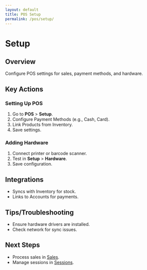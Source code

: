 ```yaml
---
layout: default
title: POS Setup
permalink: /pos/setup/
---
```


# Setup

## Overview
Configure POS settings for sales, payment methods, and hardware.

## Key Actions

### Setting Up POS
1. Go to **POS** > **Setup**.
2. Configure Payment Methods (e.g., Cash, Card).
3. Link Products from Inventory.
4. Save settings.

### Adding Hardware
1. Connect printer or barcode scanner.
2. Test in **Setup** > **Hardware**.
3. Save configuration.

## Integrations
- Syncs with Inventory for stock.
- Links to Accounts for payments.

## Tips/Troubleshooting
- Ensure hardware drivers are installed.
- Check network for sync issues.

## Next Steps
- Process sales in [Sales](sales.md).
- Manage sessions in [Sessions](sessions.md).
